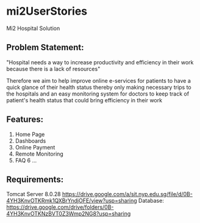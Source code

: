 # mi2UserStories
Mi2 Hospital Solution

## Problem Statement:
"Hospital needs a way to increase productivity and efficiency in their work because there is a lack of resources"

Therefore we aim to help improve online e-services for patients to have a quick glance of their health status thereby only making necessary trips to the hospitals and an easy monitoring system for doctors to keep track of patient's health status that could bring efficiency in their work

## Features:
1. Home Page
2. Dashboards
3. Online Payment
4. Remote Monitoring
5. FAQ
6 ...

## Requirements:
Tomcat Server 8.0.28  https://drive.google.com/a/sit.nyp.edu.sg/file/d/0B-4YH3KnvOTKRmk1QXBrYndjOFE/view?usp=sharing
Database:             https://drive.google.com/drive/folders/0B-4YH3KnvOTKNzBVT0Z3Wmp2NG8?usp=sharing
